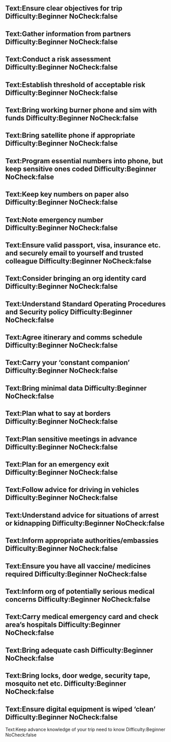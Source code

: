 Text:Ensure clear objectives for trip
Difficulty:Beginner
NoCheck:false
---
Text:Gather information from partners
Difficulty:Beginner
NoCheck:false
---
Text:Conduct a risk assessment
Difficulty:Beginner
NoCheck:false
---
Text:Establish threshold of acceptable risk
Difficulty:Beginner
NoCheck:false
---
Text:Bring working burner phone and sim with funds
Difficulty:Beginner
NoCheck:false
---
Text:Bring satellite phone if appropriate
Difficulty:Beginner
NoCheck:false
---
Text:Program essential numbers into phone, but keep sensitive ones coded
Difficulty:Beginner
NoCheck:false
---
Text:Keep key numbers on paper also
Difficulty:Beginner
NoCheck:false
---
Text:Note emergency number
Difficulty:Beginner
NoCheck:false
---
Text:Ensure valid passport, visa, insurance etc. and securely email to yourself and trusted colleague
Difficulty:Beginner
NoCheck:false
---
Text:Consider bringing an org identity card
Difficulty:Beginner
NoCheck:false
---
Text:Understand Standard Operating Procedures and Security policy
Difficulty:Beginner
NoCheck:false
---
Text:Agree itinerary and comms schedule
Difficulty:Beginner
NoCheck:false
---
Text:Carry your ‘constant companion’
Difficulty:Beginner
NoCheck:false
---
Text:Bring minimal data
Difficulty:Beginner
NoCheck:false
---
Text:Plan what to say at borders
Difficulty:Beginner
NoCheck:false
---
Text:Plan sensitive meetings in advance
Difficulty:Beginner
NoCheck:false
---
Text:Plan for an emergency exit
Difficulty:Beginner
NoCheck:false
---
Text:Follow advice for driving in vehicles
Difficulty:Beginner
NoCheck:false
---
Text:Understand advice for situations of arrest or kidnapping
Difficulty:Beginner
NoCheck:false
---
Text:Inform appropriate authorities/embassies
Difficulty:Beginner
NoCheck:false
---
Text:Ensure you have all vaccine/ medicines required
Difficulty:Beginner
NoCheck:false
---
Text:Inform org of potentially serious medical concerns
Difficulty:Beginner
NoCheck:false
---
Text:Carry medical emergency card and check area’s hospitals
Difficulty:Beginner
NoCheck:false
---
Text:Bring adequate cash
Difficulty:Beginner
NoCheck:false
---
Text:Bring locks, door wedge, security tape, mosquito net etc.
Difficulty:Beginner
NoCheck:false
---
Text:Ensure digital equipment is wiped ‘clean’
Difficulty:Beginner
NoCheck:false
---
Text:Keep advance knowledge of your trip need to know
Difficulty:Beginner
NoCheck:false